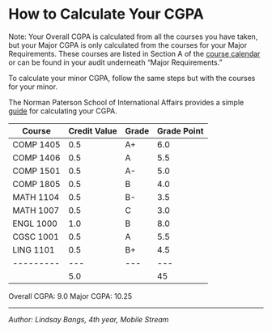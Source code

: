 <h1>How to Calculate Your CGPA </h1>

Note: Your Overall CGPA is calculated from all the courses you have taken,
but your Major CGPA is only calculated from the courses for your Major
Requirements.  These courses are listed in Section A of the [course
calendar](http://calendar.carleton.ca/undergrad/undergradprograms/computerscience/)
or can be found in your audit underneath “Major Requirements.”

To calculate your minor CGPA, follow the same steps but with the courses
for your minor.

The Norman Paterson School of International Affairs provides a
simple [guide](https://carleton.ca/npsia/calculate-your-gpa/) for
calculating your CGPA.

|Course   |Credit Value|Grade|Grade Point|
|---------|------------|-----|-----------|
|COMP 1405|0.5|A+|6.0|
|COMP 1406|0.5|A |5.5|
|COMP 1501|0.5|A-|5.0|
|COMP 1805|0.5|B |4.0|
|MATH 1104|0.5|B-|3.5|
|MATH 1007|0.5|C |3.0|
|ENGL 1000|1.0|B |8.0|
|CGSC 1001|0.5|A |5.5|
|LING 1101|0.5|B+|4.5|
|---------|---|---|---|
|         |5.0|   |45|
Overall CGPA: 9.0
Major CGPA: 10.25

* * *

*Author: Lindsay Bangs, 4th year, Mobile Stream*

